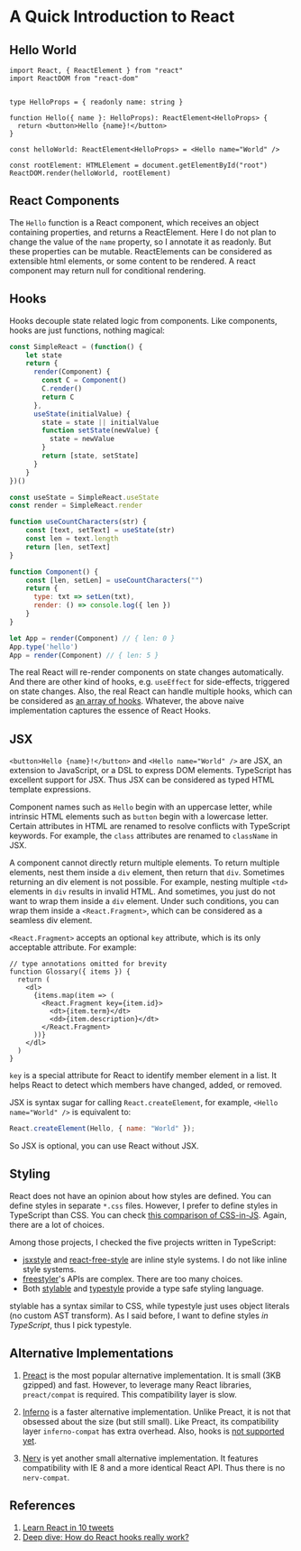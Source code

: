 # A Quick Introduction to React

## Hello World

```tsx
import React, { ReactElement } from "react"
import ReactDOM from "react-dom"


type HelloProps = { readonly name: string }

function Hello({ name }: HelloProps): ReactElement<HelloProps> {
  return <button>Hello {name}!</button>
}

const helloWorld: ReactElement<HelloProps> = <Hello name="World" />

const rootElement: HTMLElement = document.getElementById("root")
ReactDOM.render(helloWorld, rootElement)
```

## React Components

The `Hello` function is a React component,
which receives an object containing properties,
and returns a ReactElement.
Here I do not plan to change the value of the `name` property,
so I annotate it as readonly.
But these properties can be mutable.
ReactElements can be considered as extensible html elements,
or some content to be rendered.
A react component may return null for conditional rendering.

## Hooks

Hooks decouple state related logic from components.
Like components, hooks are just functions, nothing magical:

```javascript
const SimpleReact = (function() {
    let state
    return {
      render(Component) {
        const C = Component()
        C.render()
        return C
      },
      useState(initialValue) {
        state = state || initialValue
        function setState(newValue) {
          state = newValue
        }
        return [state, setState]
      }
    }
})()

const useState = SimpleReact.useState
const render = SimpleReact.render

function useCountCharacters(str) {
    const [text, setText] = useState(str)
    const len = text.length
    return [len, setText]
}

function Component() {
    const [len, setLen] = useCountCharacters("")
    return {
      type: txt => setLen(txt),
      render: () => console.log({ len })
    }
}

let App = render(Component) // { len: 0 }
App.type('hello')
App = render(Component) // { len: 5 }
```

The real React will re-render components on state changes automatically.
And there are other kind of hooks, e.g. `useEffect` for side-effects, triggered on state changes.
Also, the real React can handle multiple hooks, which can be considered as [an array of hooks][hook-array].
Whatever, the above naive implementation captures the essence of React Hooks.

[hook-array]: https://medium.com/@ryardley/react-hooks-not-magic-just-arrays-cd4f1857236e

## JSX

`<button>Hello {name}!</button>` and `<Hello name="World" />` are JSX,
an extension to JavaScript, or a DSL to express DOM elements.
TypeScript has excellent support for JSX. Thus JSX can be considered as typed HTML template expressions.

Component names such as `Hello` begin with an uppercase letter,
while intrinsic HTML elements such as `button` begin with a lowercase letter.
Certain attributes in HTML are renamed to resolve conflicts with TypeScript keywords.
For example, the `class` attributes are renamed to `className` in JSX.

A component cannot directly return multiple elements.
To return multiple elements, nest them inside a `div` element, then return that `div`.
Sometimes returning an div element is not possible.
For example, nesting multiple `<td>` elements in `div` results in invalid HTML.
And sometimes, you just do not want to wrap them inside a `div` element.
Under such conditions, you can wrap them inside a `<React.Fragment>`,
which can be considered as a seamless div element.

`<React.Fragment>` accepts an optional `key` attribute,
which is its only acceptable attribute.
For example:

```tsx
// type annotations omitted for brevity
function Glossary({ items }) {
  return (
    <dl>
      {items.map(item => (
        <React.Fragment key={item.id}>
          <dt>{item.term}</dt>
          <dd>{item.description}</dt>
        </React.Fragment>
      ))}
    </dl>
  )
}
```

`key` is a special attribute for React to identify member element in a list.
It helps React to detect which members have changed, added, or removed.

JSX is syntax sugar for calling `React.createElement`,
for example, `<Hello name="World" />` is equivalent to:

```js
React.createElement(Hello, { name: "World" });
```

So JSX is optional, you can use React without JSX.

## Styling

React does not have an opinion about how styles are defined.
You can define styles in separate `*.css` files.
However, I prefer to define styles in TypeScript than CSS.
You can check [this comparison of CSS-in-JS][css-in-js].
Again, there are a lot of choices.

Among those projects, I checked the five projects written in TypeScript:

- [jsxstyle] and [react-free-style] are inline style systems. I do not like inline style systems.
- [freestyler]'s APIs are complex. There are too many choices.
- Both [stylable] and [typestyle] provide a type safe styling language.

[css-in-js]: https://michelebertoli.github.io/css-in-js/
[jsxstyle]: https://github.com/jsxstyle/jsxstyle
[react-free-style]: https://github.com/blakeembrey/react-free-style
[freestyler]: https://github.com/streamich/freestyler
[stylable]: https://stylable.io/
[typestyle]: https://typestyle.github.io/

stylable has a syntax similar to CSS, while typestyle just uses object literals (no custom AST transform).
As I said before, I want to define styles *in TypeScript*, thus I pick typestyle.

## Alternative Implementations

1. [Preact] is the most popular alternative implementation.
   It is small (3KB gzipped) and fast.
   However, to leverage many React libraries, `preact/compat` is required.
   This compatibility layer is slow.

2. [Inferno] is a faster alternative implementation.
   Unlike Preact, it is not that obsessed about the size (but still small).
   Like Preact, its compatibility layer `inferno-compat` has extra overhead.
   Also, hooks is [not supported yet].

3. [Nerv] is yet another small alternative implementation.
   It features compatibility with IE 8 and a more identical React API.
   Thus there is no `nerv-compat`.

[Preact]: https://preactjs.com/
[Inferno]: https://infernojs.org/
[Nerv]: https://github.com/NervJS/nerv
[not supported yet]: https://github.com/infernojs/inferno/issues/1453

## References

1. [Learn React in 10 tweets](https://twitter.com/chrisachard/status/1175022111758442497)
2. [Deep dive: How do React hooks really work?](https://www.netlify.com/blog/2019/03/11/deep-dive-how-do-react-hooks-really-work/)
